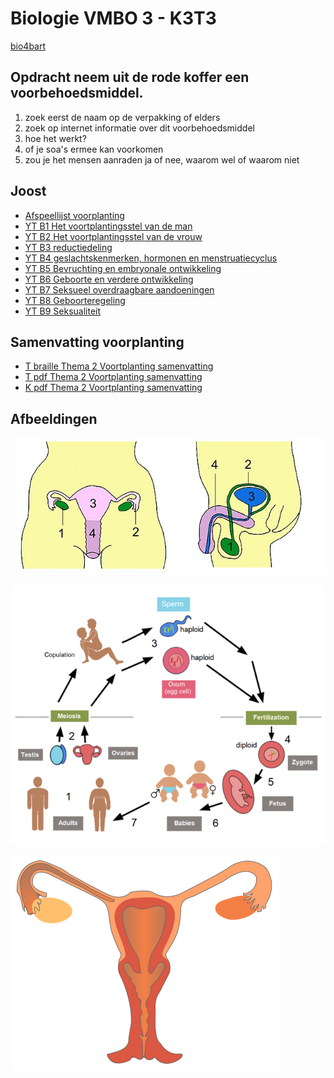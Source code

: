 # Biologie VMBO 3 - K3T3

[bio4bart](https:/tinyurl.com/bio4bart)

## **Opdracht neem uit de rode koffer een voorbehoedsmiddel.**

1. zoek eerst de naam op de verpakking of elders
2. zoek op internet informatie over dit voorbehoedsmiddel
1. hoe het werkt?
2. of je soa's ermee kan voorkomen
3. zou je het mensen aanraden ja of nee, waarom wel of waarom niet

## Joost
- [Afspeellijst voorplanting](https://youtube.com/playlist?list=PLr1tx9agautGYRFwXjPTb9RPI-Q9j8VzO&si=Bw3I-g_BGJ3mzwbG)
- [YT B1 Het voortplantingsstel van de man](https://youtu.be/O3WQzcfOFNg?si=jOdoYm-uw6LygmZI)
- [YT B2 Het voortplantingsstel van de vrouw](https://youtu.be/sRgaeigjjDA?si=R5xZnN_JqSjvRMCF)
- [YT B3 reductiedeling](https://www.youtube.com/watch?v=_txMOrnOdsw)
- [YT B4 geslachtskenmerken, hormonen en menstruatiecyclus](https://youtu.be/S0CulfLs2BI?si=SpO7bPMkXz-Zi-X9)
- [YT B5 Bevruchting en embryonale ontwikkeling](https://youtu.be/ioUFdUOHaO8?si=WwSvts2KUpEWPw2N)
- [YT B6 Geboorte en verdere ontwikkeling](https://youtu.be/_hNHioqILmo?si=rQ3H7wBysJ_EUo7P)
- [YT B7 Seksueel overdraagbare aandoeningen](https://youtu.be/T9uizuzK-48?si=K64ue6vcvKlkSWBz)
- [YT B8 Geboorteregeling](https://youtu.be/XG9qEsMbxrc?si=75R23e5LyywSCo0d)
- [YT B9 Seksualiteit](https://youtu.be/XG9qEsMbxrc?si=75R23e5LyywSCo0d)

## Samenvatting voorplanting
- [T braille Thema 2 Voortplanting samenvatting](samenvattingen/tl/T_voortplanting.md)
- [T pdf Thema 2 Voortplanting samenvatting](samenvattingen/tl/T_voortplanting.pdf)
- [K pdf Thema 2 Voortplanting samenvatting](samenvattingen/k/K_voortplanting.pdf)

## Afbeeldingen

![Vrouw en Man](pictures/voortplantingenontwikkeling/manvrouw.jpg)


![Levenscyclus](pictures/voortplantingenontwikkeling/levenscyclus.png)


![Vrouw dwarsdoorsnede](pictures/voortplantingenontwikkeling/vrouwdoorsnede.svg)




